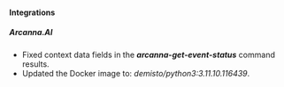 #### Integrations
##### Arcanna.AI

- Fixed context data fields in the ***arcanna-get-event-status*** command results.
- Updated the Docker image to: *demisto/python3:3.11.10.116439*.
